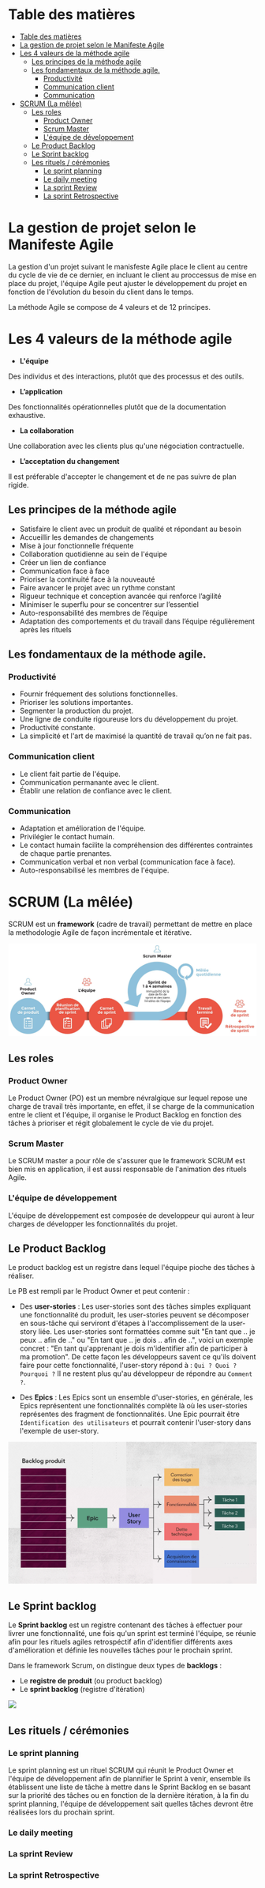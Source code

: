 # Table des matières

- [Table des matières](#table-des-matières)
- [La gestion de projet selon le Manifeste Agile](#la-gestion-de-projet-selon-le-manifeste-agile)
- [Les 4 valeurs de la méthode agile](#les-4-valeurs-de-la-méthode-agile)
  - [Les principes de la méthode agile ](#les-principes-de-la-méthode-agile-)
  - [Les fondamentaux de la méthode agile. ](#les-fondamentaux-de-la-méthode-agile-)
    - [Productivité](#productivité)
    - [Communication client](#communication-client)
    - [Communication](#communication)
- [SCRUM (La mêlée)](#scrum-la-mêlée)
  - [Les roles](#les-roles)
    - [Product Owner](#product-owner)
    - [Scrum Master](#scrum-master)
    - [L'équipe de développement](#léquipe-de-développement)
  - [Le Product Backlog](#le-product-backlog)
  - [Le Sprint backlog](#le-sprint-backlog)
  - [Les rituels / cérémonies](#les-rituels--cérémonies)
    - [Le sprint planning](#le-sprint-planning)
    - [Le daily meeting](#le-daily-meeting)
    - [La sprint Review](#la-sprint-review)
    - [La sprint Retrospective](#la-sprint-retrospective)


# La gestion de projet selon le Manifeste Agile

La gestion d'un projet suivant le manisfeste Agile place le client au centre du cycle de vie de ce dernier, en incluant le client au proccessus de mise en place du projet, l'équipe Agile peut ajuster le développement du projet en fonction de l'évolution du besoin du client dans le temps.

La méthode Agile se compose de 4 valeurs et de 12 principes.

# Les 4 valeurs de la méthode agile

- **L'équipe**

Des individus et des interactions, plutôt que des processus et des outils.

- **L’application**

Des fonctionnalités opérationnelles plutôt que de la documentation exhaustive.

- **La collaboration**

Une collaboration avec les clients plus qu'une négociation contractuelle.

- **L’acceptation du changement**

Il est préferable d'accepter le changement et de ne pas suivre de plan rigide.

## Les principes de la méthode agile <a name="pma"></a>

- Satisfaire le client avec un produit de qualité et répondant au besoin
- Accueillir les demandes de changements
- Mise à jour fonctionnelle fréquente 
- Collaboration quotidienne au sein de l'équipe
- Créer un lien de confiance
- Communication face à face
- Prioriser la continuité face à la nouveauté
- Faire avancer le projet avec un rythme constant
- Rigueur technique et conception avancée qui renforce l’agilité
- Minimiser le superflu pour se concentrer sur l’essentiel
- Auto-responsabilité des membres de l’équipe
- Adaptation des comportements et du travail dans l’équipe régulièrement après les rituels

## Les fondamentaux de la méthode agile. <a name="fma"></a>

### Productivité

- Fournir fréquement des solutions fonctionnelles.
- Prioriser les solutions importantes.
- Segmenter la production du projet.
- Une ligne de conduite rigoureuse lors du développement du projet.
- Productivité constante.
- La simplicité et l'art de maximisé la quantité de travail qu’on ne fait pas.

### Communication client

- Le client fait partie de l'équipe.
- Communication permanante avec le client.
- Établir une relation de confiance avec le client.

### Communication 

- Adaptation et amélioration de l'équipe.
- Privilégier le contact humain.
- Le contact humain facilite la compréhension des différentes contraintes de chaque partie prenantes.
- Communication verbal et non verbal (communication face à face).
- Auto-responsabilisé les membres de l'équipe.

# SCRUM (La mêlée)

SCRUM est un **framework** (cadre de travail) permettant de mettre en place la methodologie Agile de façon incrémentale et itérative.

![Scrum](assets/scrum_schema.jpeg)

## Les roles

### Product Owner

Le Product Owner (PO) est un membre névralgique sur lequel repose une charge de travail très importante, en effet, il se charge de la communication entre le client et l'équipe, il organise le Product Backlog en fonction des tâches à prioriser et régit globalement le cycle de vie du projet.

### Scrum Master

Le SCRUM master a pour rôle de s'assurer que le framework SCRUM est bien mis en application, il est aussi responsable de l'animation des rituels Agile.

### L'équipe de développement

L'équipe de développement est composée de developpeur qui auront à leur charges de développer les fonctionnalités du projet.

## Le Product Backlog

Le product backlog est un registre dans lequel l'équipe pioche des tâches à réaliser.

Le PB est rempli par le Product Owner et peut contenir :

- Des **user-stories** : Les user-stories sont des tâches simples expliquant une fonctionnalité du produit, les user-stories peuvent se décomposer en sous-tâche qui serviront d'étapes à l'accomplissement de la user-story liée. Les user-stories sont formattées comme suit "En tant que .. je peux .. afin de .." ou "En tant que .. je dois .. afin de ..", voici un exemple concret : "En tant qu'apprenant je dois m'identifier afin de participer à ma promotion". De cette façon les développeurs savent ce qu'ils doivent faire pour cette fonctionnalité, l'user-story répond à : `Qui ? Quoi ? Pourquoi ?` Il ne restent plus qu'au développeur de répondre au `Comment ?`.

- Des **Epics** : Les Epics sont un ensemble d'user-stories, en générale, les Epics représentent une fonctionnalités complète là où les user-stories représentes des fragment de fonctionnalités. Une Epic pourrait être `Identification des utilisateurs` et pourrait contenir l'user-story dans l'exemple de user-story.

![Product Backlog](assets/backlog.png)

## Le Sprint backlog

Le **Sprint backlog** est un registre contenant des tâches à effectuer pour livrer une fonctionnalité, une fois qu'un sprint est terminé l'équipe, se réunie afin pour les rituels agiles retrospéctif afin d'identifier différents axes d'amélioration et définie les nouvelles tâches pour le prochain sprint.

Dans le framework Scrum, on distingue deux types de **backlogs** :

- Le **registre de produit** (ou product backlog)
- Le **sprint backlog** (registre d'itération)

![](https://bubbleplan.net/blog/wp-content/uploads/2018/05/430.jpeg)

## Les rituels / cérémonies

### Le sprint planning

Le sprint planning est un rituel SCRUM qui réunit le Product Owner et l'équipe de développement afin de plannifier le Sprint à venir, ensemble ils établissent une liste de tâche à mettre dans le Sprint Backlog en se basant sur la priorité des tâches ou en fonction de la dernière itération, à la fin du sprint planning, l'équipe de développement sait quelles tâches devront être réalisées lors du prochain sprint.

### Le daily meeting

### La sprint Review

### La sprint Retrospective